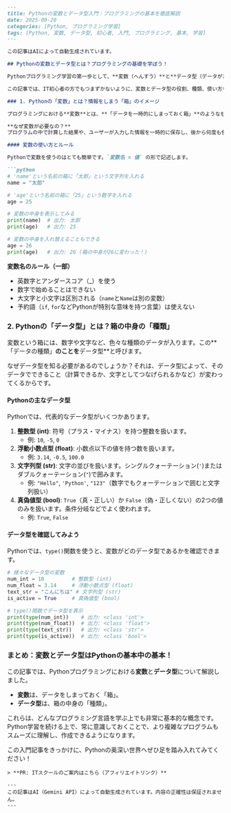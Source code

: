 ```markdown
---
title: Pythonの変数とデータ型入門｜プログラミングの基本を徹底解説
date: 2025-09-20
categories: [Python, プログラミング学習]
tags: [Python, 変数, データ型, 初心者, 入門, プログラミング, 基本, 学習]
---

この記事はAIによって自動生成されています。

## Pythonの変数とデータ型とは？プログラミングの基礎を学ぼう！

Pythonプログラミング学習の第一歩として、**変数（へんすう）**と**データ型（データがた）**は非常に重要な概念です。これらを理解することで、あなたのプログラムはより柔軟になり、様々な情報を扱えるようになります。

この記事では、IT初心者の方でもつまずかないように、変数とデータ型の役割、種類、使い方を分かりやすい言葉と具体例、サンプルコードを交えて徹底解説します。Python学習の土台をしっかりと築きましょう！

### 1. Pythonの「変数」とは？情報をしまう「箱」のイメージ

プログラミングにおける**変数**とは、**「データを一時的にしまっておく箱」**のようなものです。この箱には、数字や文字など、様々な種類のデータを入れることができます。そして、箱に名前をつけておけば、いつでも中身を取り出したり、新しいものに入れ替えたりできます。

**なぜ変数が必要なの？**
プログラムの中で計算した結果や、ユーザーが入力した情報を一時的に保存し、後から何度も使いたいときに便利だからです。毎回同じ値を入力しなくても、変数名で呼び出すだけで簡単に利用できます。

#### 変数の使い方とルール

Pythonで変数を使うのはとても簡単です。`変数名 = 値` の形で記述します。

```python
# 'name'という名前の箱に「太郎」という文字列を入れる
name = "太郎"

# 'age'という名前の箱に「25」という数字を入れる
age = 25

# 変数の中身を表示してみる
print(name)  # 出力: 太郎
print(age)   # 出力: 25

# 変数の中身を入れ替えることもできる
age = 26
print(age)   # 出力: 26 (箱の中身が26に変わった！)
```

**変数名のルール（一部）**
*   英数字とアンダースコア（_）を使う
*   数字で始めることはできない
*   大文字と小文字は区別される（`name`と`Name`は別の変数）
*   予約語（`if`, `for`などPythonが特別な意味を持つ言葉）は使えない

### 2. Pythonの「データ型」とは？箱の中身の「種類」

変数という箱には、数字や文字など、色々な種類のデータが入ります。この**「データの種類」**のことを**データ型**と呼びます。

なぜデータ型を知る必要があるのでしょうか？それは、データ型によって、そのデータでできること（計算できるか、文字としてつなげられるかなど）が変わってくるからです。

#### Pythonの主なデータ型

Pythonでは、代表的なデータ型がいくつかあります。

1.  **整数型 (int)**: 符号（プラス・マイナス）を持つ整数を扱います。
    *   例: `10`, `-5`, `0`
2.  **浮動小数点型 (float)**: 小数点以下の値を持つ数を扱います。
    *   例: `3.14`, `-0.5`, `100.0`
3.  **文字列型 (str)**: 文字の並びを扱います。シングルクォーテーション(`'`)またはダブルクォーテーション(`"`)で囲みます。
    *   例: `"Hello"`, `'Python'`, `"123"`（数字でもクォーテーションで囲むと文字列扱い）
4.  **真偽値型 (bool)**: `True`（真・正しい）か `False`（偽・正しくない）の2つの値のみを扱います。条件分岐などでよく使われます。
    *   例: `True`, `False`

#### データ型を確認してみよう

Pythonでは、`type()`関数を使うと、変数がどのデータ型であるかを確認できます。

```python
# 様々なデータ型の変数
num_int = 10         # 整数型 (int)
num_float = 3.14     # 浮動小数点型 (float)
text_str = "こんにちは" # 文字列型 (str)
is_active = True     # 真偽値型 (bool)

# type()関数でデータ型を表示
print(type(num_int))    # 出力: <class 'int'>
print(type(num_float))  # 出力: <class 'float'>
print(type(text_str))   # 出力: <class 'str'>
print(type(is_active))  # 出力: <class 'bool'>
```

### まとめ：変数とデータ型はPythonの基本中の基本！

この記事では、Pythonプログラミングにおける**変数**と**データ型**について解説しました。

*   **変数**は、データをしまっておく「箱」。
*   **データ型**は、箱の中身の「種類」。

これらは、どんなプログラミング言語を学ぶ上でも非常に基本的な概念です。Python学習を続ける上で、常に意識しておくことで、より複雑なプログラムもスムーズに理解し、作成できるようになります。

この入門記事をきっかけに、Pythonの奥深い世界へぜひ足を踏み入れてみてください！
```
> **PR: ITスクールのご案内はこちら（アフィリエイトリンク）**

---
この記事はAI（Gemini API）によって自動生成されています。内容の正確性は保証されません。
---
